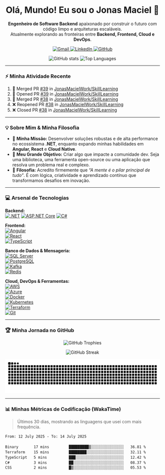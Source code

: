 <div align="center">

# Olá, Mundo! Eu sou o Jonas Maciel 🤘

**Engenheiro de Software Backend** apaixonado por construir o futuro com código limpo e arquiteturas escaláveis.<br>
Atualmente explorando as fronteiras entre <strong>Backend, Frontend, Cloud e DevOps</strong>.

<p>
  <a href="mailto:jonasmacielwork@gmail.com" target="_blank">
    <img src="https://img.shields.io/badge/Gmail-D14836?style=for-the-badge&logo=gmail&logoColor=white" alt="Gmail"/>
  </a>
  <a href="https://www.linkedin.com/in/jonas-maciell/" target="_blank">
    <img src="https://img.shields.io/badge/LinkedIn-0077B5?style=for-the-badge&logo=linkedin&logoColor=white" alt="LinkedIn"/>
  </a>
  <a href="https://github.com/JonasMacielWork" target="_blank">
    <img src="https://img.shields.io/badge/GitHub-181717?style=for-the-badge&logo=github&logoColor=white" alt="GitHub"/>
  </a>
</p>

</div>

<p align="center">
  <img height="170px" src="https://github-readme-stats.vercel.app/api?username=JonasMacielWork&show_icons=true&theme=tokyonight&include_all_commits=true&count_private=true" alt="GitHub stats" />
  <img height="170px" src="https://github-readme-stats.vercel.app/api/top-langs/?username=JonasMacielWork&layout=compact&langs_count=8&theme=tokyonight" alt="Top Languages" />
</p>

---

### ⚡ Minha Atividade Recente

<!--START_SECTION:activity-->
1. 🎉 Merged PR [#39](https://github.com/JonasMacielWork/SkillLearning/pull/39) in [JonasMacielWork/SkillLearning](https://github.com/JonasMacielWork/SkillLearning)
2. 💪 Opened PR [#39](https://github.com/JonasMacielWork/SkillLearning/pull/39) in [JonasMacielWork/SkillLearning](https://github.com/JonasMacielWork/SkillLearning)
3. 🎉 Merged PR [#38](https://github.com/JonasMacielWork/SkillLearning/pull/38) in [JonasMacielWork/SkillLearning](https://github.com/JonasMacielWork/SkillLearning)
4. ❌ Reopened PR [#38](https://github.com/JonasMacielWork/SkillLearning/pull/38) in [JonasMacielWork/SkillLearning](https://github.com/JonasMacielWork/SkillLearning)
5. ❌ Closed PR [#38](https://github.com/JonasMacielWork/SkillLearning/pull/38) in [JonasMacielWork/SkillLearning](https://github.com/JonasMacielWork/SkillLearning)
<!--END_SECTION:activity-->

---

### 💡 Sobre Mim & Minha Filosofia

- 🚀 **Minha Missão:** Desenvolver soluções robustas e de alta performance no ecossistema **.NET**, enquanto expando minhas habilidades em **Angular, React** e **Cloud Native**.
- 🎯 **Meu Grande Objetivo:** Criar algo que impacte a comunidade dev. Seja uma biblioteca, uma ferramenta open-source ou uma aplicação que resolva um problema real e complexo.
- 🧠 **Filosofia:** Acredito firmemente que *“A mente é o pilar principal de tudo”*. É com lógica, criatividade e aprendizado contínuo que transformamos desafios em inovação.

---

### 💻 Arsenal de Tecnologias

**Backend:**  
[![.NET](https://img.shields.io/badge/.NET-512BD4?style=for-the-badge&logo=dotnet&logoColor=white)](https://dotnet.microsoft.com/) 
[![ASP.NET Core](https://img.shields.io/badge/ASP.NET-512BD4?style=for-the-badge&logo=.net&logoColor=white)](https://docs.microsoft.com/en-us/aspnet/core/) 
[![C#](https://img.shields.io/badge/C%23-239120?style=for-the-badge&logo=c-sharp&logoColor=white)](https://docs.microsoft.com/en-us/dotnet/csharp/)

**Frontend:**  
[![Angular](https://img.shields.io/badge/Angular-DD0031?style=for-the-badge&logo=angular&logoColor=white)](https://angular.io)  
[![React](https://img.shields.io/badge/React-20232A?style=for-the-badge&logo=react&logoColor=61DAFB)](https://reactjs.org/)  
[![TypeScript](https://img.shields.io/badge/TypeScript-007ACC?style=for-the-badge&logo=typescript&logoColor=white)](https://www.typescriptlang.org/)

**Banco de Dados & Mensageria:**  
[![SQL Server](https://img.shields.io/badge/SQL_Server-CC2927?style=for-the-badge&logo=microsoft-sql-server&logoColor=white)](https://www.microsoft.com/en-us/sql-server)  
[![PostgreSQL](https://img.shields.io/badge/PostgreSQL-316192?style=for-the-badge&logo=postgresql&logoColor=white)](https://www.postgresql.org)  
[![Kafka](https://img.shields.io/badge/Apache_Kafka-231F20?style=for-the-badge&logo=apachekafka&logoColor=white)](https://kafka.apache.org/)  
[![Redis](https://img.shields.io/badge/redis-%23DD0031.svg?style=for-the-badge&logo=redis&logoColor=white)](https://redis.io)

**Cloud, DevOps & Ferramentas:**  
[![AWS](https://img.shields.io/badge/AWS-232F3E?style=for-the-badge&logo=amazon-aws&logoColor=white)](https://aws.amazon.com)  
[![Azure](https://img.shields.io/badge/azure-%230072C6.svg?style=for-the-badge&logo=microsoftazure&logoColor=white)](https://azure.microsoft.com/en-in/)  
[![Docker](https://img.shields.io/badge/docker-%230db7ed.svg?style=for-the-badge&logo=docker&logoColor=white)](https://www.docker.com/)  
[![Kubernetes](https://img.shields.io/badge/kubernetes-%23326ce5.svg?style=for-the-badge&logo=kubernetes&logoColor=white)](https://kubernetes.io)  
[![Terraform](https://img.shields.io/badge/terraform-%235835CC.svg?style=for-the-badge&logo=terraform&logoColor=white)](https://www.terraform.io/)  
[![Git](https://img.shields.io/badge/git-%23F05033.svg?style=for-the-badge&logo=git&logoColor=white)](https://git-scm.com/)

---

### 🏆 Minha Jornada no GitHub

<p align="center">
  <img src="https://github-profile-trophy.vercel.app/?username=JonasMacielWork&theme=dracula&row=1&column=7" alt="GitHub Trophies" />
</p>

<p align="center">
  <img src="https://github-readme-streak-stats.herokuapp.com?user=JonasMacielWork&theme=tokyonight&hide_border=true&date_format=M%20j%5B%2C%20Y%5D" alt="GitHub Streak" />
</p>

<p align="center">
  <picture>
    <source media="(prefers-color-scheme: dark)" srcset="https://raw.githubusercontent.com/JonasMacielWork/JonasMacielWork/output/github-contribution-grid-snake-dark.svg" />
    <source media="(prefers-color-scheme: light)" srcset="https://raw.githubusercontent.com/JonasMacielWork/JonasMacielWork/output/github-contribution-grid-snake.svg" />
    <img alt="GitHub Contribution Snake" src="https://raw.githubusercontent.com/JonasMacielWork/JonasMacielWork/output/github-contribution-grid-snake.svg" />
  </picture>
</p>

---

### 📊 Minhas Métricas de Codificação (WakaTime)

> Últimos 30 dias, mostrando as linguagens que usei com mais frequência.

<!--START_SECTION:waka-->

```txt
From: 12 July 2025 - To: 14 July 2025

Binary       17 mins         █████████▒░░░░░░░░░░░░░░░   36.81 %
Terraform    15 mins         ████████░░░░░░░░░░░░░░░░░   32.11 %
TypeScript   5 mins          ███░░░░░░░░░░░░░░░░░░░░░░   12.42 %
C#           3 mins          ██░░░░░░░░░░░░░░░░░░░░░░░   08.37 %
CSS          2 mins          █▒░░░░░░░░░░░░░░░░░░░░░░░   05.53 %
```

<!--END_SECTION:waka-->
